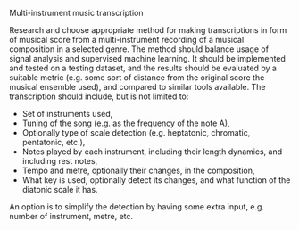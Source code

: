 Multi-instrument music transcription

Research and choose appropriate method for making transcriptions in form of musical score from a multi-instrument recording of a musical composition in a selected genre.
The method should balance usage of signal analysis and supervised machine learning. It should be implemented and tested on a testing dataset, and the results should be evaluated by a suitable metric (e.g. some sort of distance from the original score the musical ensemble used), and compared to similar tools available.
The transcription should include, but is not limited to:
* Set of instruments used,
* Tuning of the song (e.g. as the frequency of the note A),
* Optionally type of scale detection (e.g. heptatonic, chromatic, pentatonic, etc.),
* Notes played by each instrument, including their length dynamics, and including rest notes,
* Tempo and metre, optionally their changes, in the composition,
* What key is used, optionally detect its changes, and what function of the diatonic scale it has.

An option is to simplify the detection by having some extra input, e.g. number of instrument, metre, etc.
